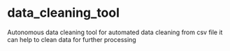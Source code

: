# data_cleaning_tool
Autonomous data cleaning tool for automated data cleaning from csv file it can help to clean data for further processing

